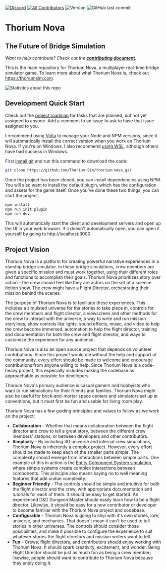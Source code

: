 [![Discord](https://img.shields.io/discord/390968011605147648.svg)](https://discord.gg/UvxTQZz)
[![All Contributors](https://img.shields.io/badge/all_contributors-0-orange.svg?style=flat-square)](#contributors)
![Version](https://img.shields.io/github/package-json/v/thorium-sim/thorium-nova)
![GitHub last commit](https://img.shields.io/github/last-commit/thorium-sim/thorium-nova/develop)

# Thorium Nova

## The Future of Bridge Simulation

_Want to help contribute? Check out the
**[contributing document](CONTRIBUTING.md)**._

This is the main repository for Thorium Nova, a multiplayer real-time bridge
simulator game. To learn more about what Thorium Nova is, check out
https://thoriumsim.com.

![Statistics about this repo](https://repobeats.axiom.co/api/embed/f960db96438e7daa257bdeb628c97c3be694fbec.svg "Repobeats analytics image")

## Development Quick Start

Check out the [project roadmap](https://github.com/orgs/Thorium-Sim/projects/2)
for tasks that are planned, but not yet assigned to anyone. Add a comment to an
issue to ask to have that issue assigned to you.

I recommend using [Volta](https://volta.sh) to manage your Node and NPM
versions, since it will automatically install the correct version when you work
on Thorium Nova. If you're on Windows, I also recommend
[using WSL](https://docs.microsoft.com/en-us/windows/wsl/install), although
others have had success in Windows.

First
[install git](https://git-scm.com/book/en/v2/Getting-Started-Installing-Git) and
run this command to download the code:

```bash
git clone https://github.com/Thorium-Sim/thorium-nova.git
```

Once the project has been cloned, you can install dependencies using NPM. You
will also want to install the default plugin, which has the configuration and
assets for the game itself. Once you've done these two things, you can start the
project.

```bash
npm install
npm run init:plugin
npm run dev
```

This will automatically start the client and development servers and open up the
UI in your web browser. If it doesn't automatically open, you can open it
yourself by going to http://localhost:3000.

## Project Vision

Thorium Nova is a platform for creating powerful narrative experiences in a
starship bridge simulator. In these bridge simulations, crew members are given a
specific mission and must work together, using their different roles and
functions to accomplish their goals. Thorium Nova prioritizes story over
action - the crew should feel like they are actors on the set of a science
fiction show. The crew might have a Flight Director, orchestrating their mission
behind the scenes.

The purpose of Thorium Nova is to facilitate these experiences. This includes a
simulated universe for the stories to take place in, controls for the crew
members and flight director, a viewscreen and other methods for the crew to
interact with the universe, a way to write and run mission storylines, show
controls like lights, sound effects, music, and video to help the crew become
immersed, automation to help the flight director, training and documentation for
both the crew and flight director, and ways to customize the experience for any
audience.

Thorium Nova is also an open source project that depends on volunteer
contributions. Since this project would die without the help and support of the
community, every effort should be made to welcome and encourage contributions
from anyone willing to help. Since Thorium Nova is a code-heavy project, this
especially includes making the codebase as approachable as possible for
developers.

Thorium Nova's primary audience is casual gamers and hobbyists who want to run
simulations for their friends and families. Thorium Nova might also be useful
for brick-and-mortar space centers and simulators set up at conventions, but it
must first be fun and usable for living room play.

Thorium Nova has a few guiding principles and values to follow as we work on the
project:

- **Collaboration** - Whether that means collaboration between the flight
  director and crew to tell a great story, between the different crew members'
  stations, or between developers and other contributors.
- **Simplicity** - By including 3D universe and internal crew simulations,
  Thorium Nova is inherently a complex project. However, every effort should be
  made to keep each of the smaller parts simple. The complexity should emerge
  from interactions between simple parts. One example of this in action is the
  [Entity Component System simulation](https://en.wikipedia.org/wiki/Entity_component_system),
  where simple systems create complex interactions between components. This
  principle also means saying no to well meaning features that add undue
  complexity.
- **Beginner Friendly** - The controls should be simple and intuitive for both
  the flight director and the crew, with appropriate documentation and tutorials
  for each of them. It should be easy to get started. An experienced D&D Dungeon
  Master should easily learn how to be a flight director. Likewise, it should be
  easy for a new contributor or developer to become familiar with the Thorium
  Nova project and codebase.
- **Configurable** - Thorium Nova is going to ship with it's own stories, lore,
  universe, and mechanics. That doesn't mean it can't be used to tell stories in
  other universes. The controls should consider those possibilities, and make it
  possible to configure the experience to suit whatever stories the flight
  directors and mission writers want to tell.
- **Fun** - Crews, flight directors, and contributors should enjoy working with
  Thorium Nova. It should spark creativity, excitement, and wonder. Being Flight
  Director should be just as much fun as being a crew member; likewise, people
  should want to contribute to Thorium Nova because they enjoy doing it.
